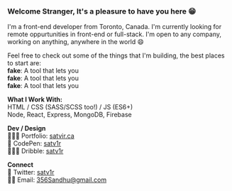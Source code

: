 
### Welcome Stranger, It's a pleasure to have you here 😁
I'm a front-end developer from Toronto, Canada. 
I'm currently looking for remote oppurtunities in front-end or full-stack.
I'm open to any company, working on anything, anywhere in the world 😄

Feel free to check out some of the things that I'm building, the best places to start are:   
**fake**: A tool that lets you  
**fake**: A tool that lets you  
**fake**: A tool that lets you  

**What I Work With:**  
HTML / CSS (SASS/SCSS too!) / JS (ES6+)   
Node, React, Express, MongoDB, Firebase   

 **Dev / Design**  
👨🏾‍💻 Portfolio: [satvir.ca](https://www.satvir.ca/)  
🎨 CodePen: [satv1r](https://codepen.io/satv1r)   
👨🏾‍🎨 Dribble: [satv1r](https://dribbble.com/satv1r)  

**Connect**  
💬 Twitter: [satv1r](https://twitter.com/satv1r)  
✍🏽 Email: 356Sandhu@gmail.com

<!--
**satv1r/satv1r** is a ✨ _special_ ✨ repository because its `README.md` (this file) appears on your GitHub profile.

Here are some ideas to get you started:

- 🔭 I’m currently working on ...
- 🌱 I’m currently learning ...
- 👯 I’m looking to collaborate on ...
- 🤔 I’m looking for help with ...
- 💬 Ask me about ...
- 📫 How to reach me: ...
- 😄 Pronouns: ...
- ⚡ Fun fact: ...
-->
